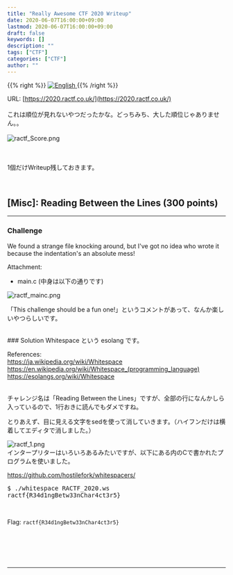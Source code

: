 ```yaml
---
title: "Really Awesome CTF 2020 Writeup"
date: 2020-06-07T16:00:00+09:00
lastmod: 2020-06-07T16:00:00+09:00
draft: false
keywords: []
description: ""
tags: ["CTF"]
categories: ["CTF"]
author: ""
---
```

{{% right %}}
<a href="https://translate.google.com/translate?hl=en&sl=ja&tl=en&u=https%3A%2F%2Fcaptureamerica.github.io%2Fwriteups%2Fpost%2Fractf_2020%2F">
<img src="https://captureamerica.github.io/writeups/img/En.png" alt="English">
</a>
{{% /right %}}

URL: [https://2020.ractf.co.uk/](https://2020.ractf.co.uk/)
<br /><br />
これは順位が見れないやつだったかな。どっちみち、大した順位じゃありません。。
<br /><br />
<img src="https://captureamerica.github.io/writeups/img/ractf_Score.png" alt="ractf_Score.png">



<br /><br />
1個だけWriteup残しておきます。

<br />

## [Misc]: Reading Between the Lines (300 points)
- - -
### Challenge
We found a strange file knocking around, but I've got no idea who wrote it because the indentation's an absolute mess!

Attachment:

- main.c (中身は以下の通りです)

<img src="https://captureamerica.github.io/writeups/img/ractf_mainc.png" alt="ractf_mainc.png">


「This challenge should be a fun one!」というコメントがあって、なんか楽しいやつらしいです。


<br />
### Solution
Whitespace という esolang です。

References:<br />
https://ja.wikipedia.org/wiki/Whitespace<br />
https://en.wikipedia.org/wiki/Whitespace_(programming_language)<br />
https://esolangs.org/wiki/Whitespace<br />

<br />
チャレンジ名は「Reading Between the Lines」ですが、全部の行になんかしら入っているので、1行おきに読んでもダメですね。

とりあえず、目に見える文字をsedを使って消していきます。（ハイフンだけは横着してエディタで消しました。）

<img src="https://captureamerica.github.io/writeups/img/ractf_1.png" alt="ractf_1.png">


<br />
インタープリターはいろいろあるみたいですが、以下にある内のCで書かれたプログラムを使いました。

https://github.com/hostilefork/whitespacers/

<pre>
$ ./whitespace RACTF_2020.ws 
ractf{R34d1ngBetw33nChar4ct3r5}
</pre>

<br />

Flag: `ractf{R34d1ngBetw33nChar4ct3r5}`


<br /><br />
<br /><br />
- - -
<br /><br />
<br /><br />

